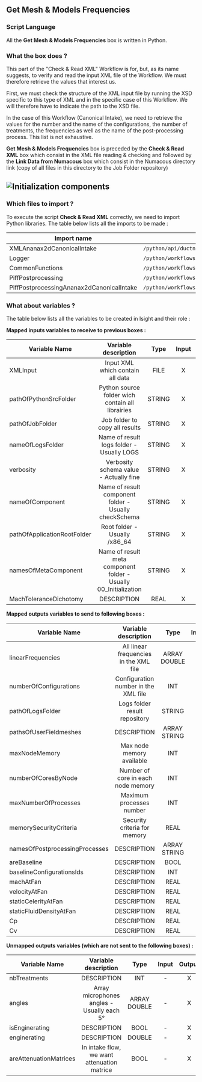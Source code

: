 ## Get Mesh & Models Frequencies
### Script Language

All the __Get Mesh & Models Frequencies__ box is written in Python.
### What the box does ?

This part of the "Check & Read XML" Workflow is for, but, as its name suggests, to verify and read the input XML file of the Workflow. We must therefore retrieve the values that interest us.

First, we must check the structure of the XML input file by running the XSD specific to this type of XML and in the specific case of this Workflow. We will therefore have to indicate the path to the XSD file.

In the case of this Workflow (Canonical Intake), we need to retrieve the values for the number and the name of the configurations, the number of treatments, the frequencies as well as the name of the post-processing process. This list is not exhaustive.

__Get Mesh & Models Frequencies__ box is preceded by the __Check & Read XML__ box which consist in the XML file reading & checking and followed by the __Link Data from Numacous__ box which consist in the Numacous directory link (copy of all files in this directory to the Job Folder repository)

![Initialization components](https://user-images.githubusercontent.com/45098441/72733887-149ba080-3b99-11ea-8a0b-7e1238c4e042.jpeg)
----------------------------


### Which files to import ?

To execute the script __Check & Read XML__ correctly, we need to import Python libraries.
The table below lists all the imports to be made :

| Import name | Import location |
| ------ | ------ |
| XMLAnanax2dCanonicalIntake | `/python/api/ductnoise/fannoise/ananax/ananax2d_canonical_intake` |
| Logger | `/python/workflows/common` |
| CommonFunctions | `/python/workflows/common` |
| PiffPostprocessing | `/python/workflows/ductnoise/common/postprocessing` |
| PiffPostprocessingAnanax2dCanonicalIntake | `/python/workflows/ductnoise/fannoise/ananax/ananax2d_canonical_intake` |

### What about variables ?

The table below lists all the variables to be created in Isight and their role :

__Mapped inputs variables to receive to previous boxes :__ 

| Variable Name | Variable description | Type | Input | Output |
| ------ | :------------: | :------: | :------: |  :------: |
| XMLInput | Input XML which contain all data | FILE | X |- |
| pathOfPythonSrcFolder | Python source folder wich contain all librairies | STRING | X |- |
| pathOfJobFolder | Job folder to copy all results | STRING | X | - |
| nameOfLogsFolder | Name of result logs folder - Usually LOGS | STRING | X | - |
| verbosity | Verbosity schema value - Actually fine | STRING | X | - |
| nameOfComponent | Name of result component folder - Usually checkSchema | STRING | X | - |
| pathOfApplicationRootFolder | Root folder - Usually /x86_64 | STRING | X | - |
| namesOfMetaComponent | Name of result meta component folder - Usually 00_Initialization | STRING | X | - |
| MachToleranceDichotomy | DESCRIPTION | REAL | X | - |


__Mapped outputs variables to send to following boxes :__

| Variable Name | Variable description | Type | Input | Output |
| ------ | :------------: | :------: | :------: |  :------: |
| linearFrequencies | All linear frequencies in the XML file | ARRAY DOUBLE | - | X |
| numberOfConfigurations | Configuration number in the XML file | INT | - | X |
| pathOfLogsFolder | Logs folder result repository | STRING | - | X |
| pathsOfUserFieldmeshes | DESCRIPTION | ARRAY STRING | - | X |
| maxNodeMemory | Max node memory available | INT | - | X |
| numberOfCoresByNode | Number of core in each node memory | INT | - | X |
| maxNumberOfProcesses | Maximum processes number | INT | - | X |
| memorySecurityCriteria | Security criteria for memory | REAL | - | X |
| namesOfPostprocessingProcesses | DESCRIPTION | ARRAY STRING | - | X |
| areBaseline | DESCRIPTION | BOOL | - | X |
| baselineConfigurationsIds | DESCRIPTION | INT | - | X |
| machAtFan | DESCRIPTION | REAL | - | X |
| velocityAtFan | DESCRIPTION | REAL | - | X |
| staticCelerityAtFan | DESCRIPTION | REAL | - | X |
| staticFluidDensityAtFan | DESCRIPTION | REAL | - | X |
| Cp | DESCRIPTION | REAL | - | X |
| Cv | DESCRIPTION | REAL | - | X |



__Unmapped outputs variables (which are not sent to the following boxes) :__

| Variable Name | Variable description | Type | Input | Output |
| ------ | :------------: | :------: | :------: |  :------: |
| nbTreatments | DESCRIPTION | INT | - | X |
| angles | Array microphones angles - Usually each 5° | ARRAY DOUBLE | - | X |
| isEnginerating | DESCRIPTION | BOOL | - | X |
| enginerating | DESCRIPTION | DOUBLE | - | X |
| areAttenuationMatrices | In intake flow, we want attenuation matrice | BOOL | - | X |

